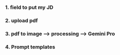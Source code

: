 ### 1. field to put my JD
### 2. upload pdf
### 3. pdf to image --> processing --> Gemini Pro 
### 4. Prompt templates
